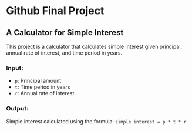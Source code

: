 # Github Final Project

## A Calculator for Simple Interest

This project is a calculator that calculates simple interest given principal, annual rate of interest, and time period in years.

### Input:

- `p`: Principal amount
- `t`: Time period in years
- `r`: Annual rate of interest

### Output:

Simple interest calculated using the formula: `simple interest = p * t * r`
